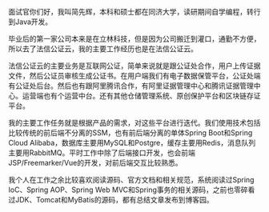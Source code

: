 面试官你们好，我叫简先辉，本科和硕士都在同济大学，读研期间自学编程，转行到Java开发。

毕业后的第一家公司本来是在立林科技，但是因为公司搬迁到灌口，通勤不方便，所以去了法信公证云，我的主要工作经历也是在法信公证云。

法信公证云的主要业务是互联网公证，简单来说就是跟公证处合作，用户上传证据文件，然后公证员审核生成公证书。在用户端我们有电子数据保管平台，公证处端有公证处后台。然后也有跟阿里腾讯合作，有阿里证据管理中心和腾讯证据管理中心。运营端也有个运营中台。还有其他仓储管理系统、原创保护平台和区块链存证平台。

我的主要工作任务就是根据产品的需求，对这些平台进行迭代。我们使用技术包括比较传统的前后端不分离的SSM，也有前后端分离的单体Spring Boot和Spring Cloud Alibaba，数据库主要用MySQL和Postgre，缓存主要用Redis，消息队列主要用RabbitMQ。平时工作中除了后端接口开发，也会前端JSP/Freemarker/Vue的开发，对前后端交互比较熟悉。

我个人在工作之余比较喜欢阅读源码、官方文档和相关规范，系统阅读过Spring IoC、Spring AOP、Spring Web MVC和Spring事务的相关源码，之前也零碎看过JDK、Tomcat和MyBatis的源码，都有总结文章发布到博客园。

